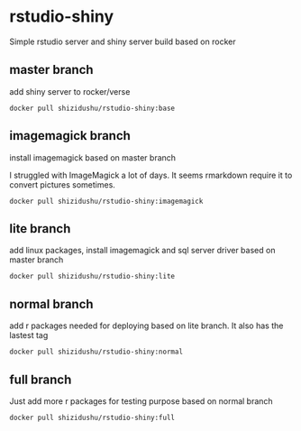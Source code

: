# rstudio-shiny
Simple rstudio server and shiny server build based on rocker


## master branch
add shiny server to rocker/verse

```
docker pull shizidushu/rstudio-shiny:base
```

## imagemagick branch
install imagemagick based on master branch

I struggled with ImageMagick a lot of days. It seems rmarkdown require it to convert pictures sometimes.

```
docker pull shizidushu/rstudio-shiny:imagemagick
```


## lite branch
add linux packages, install imagemagick and sql server driver based on master branch

```
docker pull shizidushu/rstudio-shiny:lite
```

## normal branch
add r packages needed for deploying based on lite branch. It also has the lastest tag

```
docker pull shizidushu/rstudio-shiny:normal
```


## full branch
Just add more r packages for testing purpose based on normal branch

```
docker pull shizidushu/rstudio-shiny:full
```



